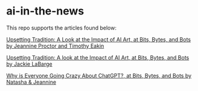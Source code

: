 # ai-in-the-news

This repo supports the articles found below:

[Upsetting Tradition: A Look at the Impact of AI Art, at Bits, Bytes, and Bots by Jeannine Proctor and Timothy Eakin](https://open.substack.com/pub/bitsbytesandbots/p/upsetting-tradition-a-look-at-the?utm_campaign=post&utm_medium=web)

[Upsetting Tradition: A look at the Impact of AI Art, at Bits, Bytes, and Bots by Jackie LaBarge](https://open.substack.com/pub/bitsbytesandbots/p/from-queen-anne-to-ansel-adams-examining?utm_campaign=post&utm_medium=web)

[Why is Everyone Going Crazy About ChatGPT?, at Bits, Bytes, and Bots by Natasha & Jeannine](https://open.substack.com/pub/bitsbytesandbots/p/why-is-everyone-going-crazy-about?utm_campaign=post&utm_medium=web)
